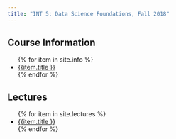 ```yaml
---
title: "INT 5: Data Science Foundations, Fall 2018"
---
```


<!--# {{site.course}}, {{site.quarter}}-->


<div id="info">
<h2>Course Information</h2>
<ul>
{% for item in site.info %}
<li><a href="{{item.url}}">{{item.title }}</a></li>
{% endfor %}
</ul>
</div>

<div id="info">
<h2>Lectures</h2>
<ul>
{% for item in site.lectures %}
<li><a href="{{item.url}}">{{item.title }}</a></li>
{% endfor %}
</ul>
</div>
